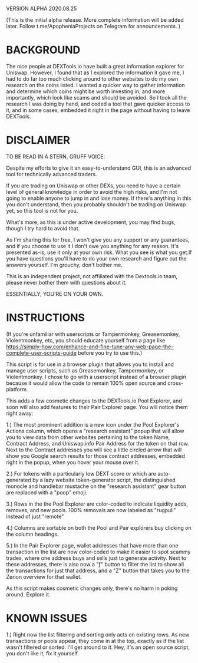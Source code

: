 VERSION ALPHA 2020.08.25
 
(This is the initial alpha release. More complete information will be added later. Follow t.me/ApopheniaProjects on Telegram for announcements. )

# BACKGROUND 

The nice people at DEXTools.io have built a great information explorer for Uniswap. However, I found that as I explored the information it gave me, I had to do far too much clicking around to other websites to do my own research on the coins listed. I wanted a quicker way to gather information and determine which coins might be worth investing in, and more importantly, which look like scams and should be avoided. So I took all the research I was doing by hand, and coded a tool that gave quicker access to it, and in some cases, embedded it right in the page without having to leave DEXTools.


# DISCLAIMER 

TO BE READ IN A STERN, GRUFF VOICE: 

Despite my efforts to give it an easy-to-understand GUI, this is an advanced tool for technically advanced traders.

If you are trading on Uniswap or other DEXs, you need to have a certain level of general knowledge in order to avoid the high risks, and I'm not going to enable anyone to jump in and lose money. If there's anything in this you don't understand, then you probably shouldn't be trading on Uniswap yet, so this tool is not for you.

What's more, as this is under active development, you may find bugs, though I try hard to avoid that.

As I'm sharing this for free, I won't give you any support or any guarantees, and if you choose to use it I don't owe you anything for any reason. It's presented as-is, use it only at your own risk. What you see is what you get.If you have questions you'll have to do your own research and figure out the answers yourself. I'm grouchy, don't bother me.

This is an independent project, not affiliated with the Dextools.io team, please never bother them with questions about it.

ESSENTIALLY, YOU'RE ON YOUR OWN.

# INSTRUCTIONS 

(If you're unfamiliar with userscripts or Tampermonkey, Greasemonkey, Violentmonkey, etc, you should educate yourself from a page like https://simply-how.com/enhance-and-fine-tune-any-web-page-the-complete-user-scripts-guide before you try to use this.)

This script is for use in a browser plugin that allows you to install and manage user scripts, such as Greasemonkey, Tampermonkey, or Violentmonkey. I chose to go with a userscript instead of a browser plugin because it would allow the code to remain 100% open source and cross-platform.

This adds a few cosmetic changes to the DEXTools.io Pool Explorer, and soon will also add features to their Pair Explorer page. You will notice them right away:

1.) The most prominent addition is a new icon under the Pool Explorer's Actions column, which opens a "research assistant" popup that will allow you to view data from other websites pertaining to the token Name, Contract Address, and Uniswap.info Pair Address for the token on that row. Next to the Contract addresses you will see a little circled arrow that will show you Google search results for those contract addresses, embedded right in the popup, when you hover your mouse over it.

2.) For tokens with a particularly low DEXT score or which are auto-generated by a lazy website token-generator script, the distinguished monocle and handlebar mustache on the "research assistant" gear button are replaced with a "poop" emoji.

3.) Rows in the the Pool Explorer are color-coded to indicate liquidity adds, removes, and new pools. 100% removals are now labeled as "rugpull" instead of just "remote"

4.) Columns are sortable on both the Pool and Pair explorers buy clicking on the column headings.

5.) In the Pair Explorer page, wallet addresses that have more than one transaction in the list are now color-coded to make it easier to spot scammy trades, where one address buys and sells just to generate activity. Next to these addresses, there is also now a "ƒ" button to filter the list to show all the transactions for just that address, and a "Z" button that takes you to the Zerion overview for that wallet.

As this script makes cosmetic changes only, there's no harm in poking around. Explore it.

# KNOWN ISSUES

1.) Right now the list filtering and sorting only acts on existing rows. As new transactions or pools appear, they come in at the top, exactly as if the list wasn't filtered or sorted. I'll get around to it. Hey, it's an open source script, you don't like it, fix it yourself.

